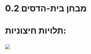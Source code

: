 <h1> מבחן בית-הדסים 0.2<h1>
<p>תלויות חיצוניות:<p>
<picture>
  <source srcset=""https://user-images.githubusercontent.com/89943199/198345754-914736a3-eed2-4126-a4cf-1da615d13d7b.png">
    <img  src="https://user-images.githubusercontent.com/89943199/198345754-914736a3-eed2-4126-a4cf-1da615d13d7b.png">

<picture>




